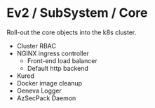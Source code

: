 # Ev2 / SubSystem / Core

Roll-out the core objects into the k8s cluster.

- Cluster RBAC
- NGINX ingress controller
  - Front-end load balancer
  - Default http backend
- Kured
- Docker image cleanup
- Geneva Logger
- AzSecPack Daemon
